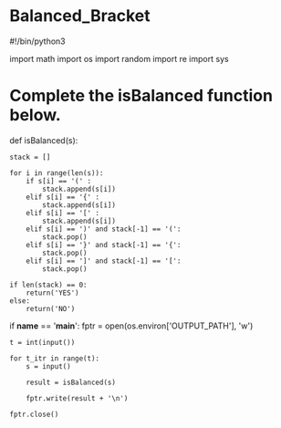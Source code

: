 # Balanced_Bracket
#!/bin/python3

import math
import os
import random
import re
import sys

# Complete the isBalanced function below.
def isBalanced(s):
    
    stack = []
    
    for i in range(len(s)):
        if s[i] == '(' :
            stack.append(s[i])
        elif s[i] == '{' :
            stack.append(s[i])
        elif s[i] == '[' :
            stack.append(s[i])
        elif s[i] == ')' and stack[-1] == '(':
            stack.pop()
        elif s[i] == '}' and stack[-1] == '{':
            stack.pop()
        elif s[i] == ']' and stack[-1] == '[':
            stack.pop()
        
    if len(stack) == 0:
        return('YES')
    else:
        return('NO')
    
if __name__ == '__main__':
    fptr = open(os.environ['OUTPUT_PATH'], 'w')

    t = int(input())

    for t_itr in range(t):
        s = input()

        result = isBalanced(s)

        fptr.write(result + '\n')

    fptr.close()


